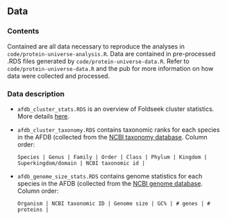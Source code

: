 ## Data

### Contents

Contained are all data necessary to reproduce the analyses in `code/protein-universe-analysis.R`. Data are contained in pre-processed .RDS files generated by `code/protein-universe-data.R`. Refer to `code/protein-universe-data.R` and the pub for more information on how data were collected and processed.  

### Data description
* `afdb_cluster_stats.RDS` is an overview of Foldseek cluster statistics. More details [here](https://afdb-cluster.steineggerlab.workers.dev/). <br>
* `afdb_cluster_taxonomy.RDS` contains taxonomic ranks for each species in the AFDB (collected from the [NCBI taxonomy database](https://www.ncbi.nlm.nih.gov/taxonomy). Column order: <br>

  ```Species | Genus | Family | Order | Class | Phylum | Kingdom | Superkingdom/domain | NCBI taxonomic id |```  <br>

* `afdb_genome_size_stats.RDS` contains genome statistics for each species in the AFDB (collected from the [NCBI genome database](https://www.ncbi.nlm.nih.gov/genome). Column order: <br>

  ```Organism | NCBI taxonomic ID | Genome size | GC% | # genes | # proteins |```  <br>

